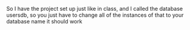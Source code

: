 So I have the project set up just like in class, and I called the database usersdb, so you just have to change all of the instances of that to your database name it should work